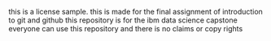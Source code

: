 this is a license sample. 
this is made for the final assignment of introduction to git and github
this repository is for the ibm data science capstone
everyone can use this repository and there is no claims or copy rights
